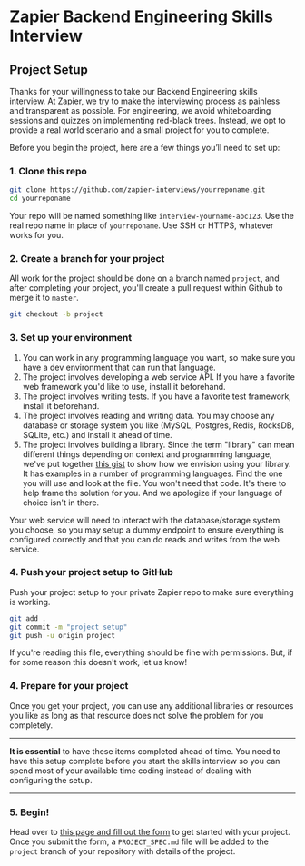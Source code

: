 # Zapier Backend Engineering Skills Interview

## Project Setup

Thanks for your willingness to take our Backend Engineering skills interview. At Zapier, we try to make the interviewing process as painless and transparent as possible. For engineering, we avoid whiteboarding sessions and quizzes on implementing red-black trees. Instead, we opt to provide a real world scenario and a small project for you to complete.

Before you begin the project, here are a few things you’ll need to set up:

### 1. Clone this repo

```bash
git clone https://github.com/zapier-interviews/yourreponame.git
cd yourreponame
```

Your repo will be named something like `interview-yourname-abc123`. Use the real repo name in place of `yourreponame`. Use SSH or HTTPS, whatever works for you.

### 2. Create a branch for your project

All work for the project should be done on a branch named `project`, and after completing your project, you'll create a pull request within Github to merge it to `master`.

```bash
git checkout -b project
```

### 3. Set up your environment

  1. You can work in any programming language you want, so make sure you have a dev environment that can run that language.
  1. The project involves developing a web service API. If you have a favorite web framework you'd like to use, install it beforehand.
  1. The project involves writing tests. If you have a favorite test framework, install it beforehand.
  1. The project involves reading and writing data. You may choose any database or storage system you like (MySQL, Postgres, Redis, RocksDB, SQLite, etc.) and install it ahead of time.
  1. The project involves building a library. Since the term "library" can mean different things depending on context and programming language, we've put together [this gist](https://gist.github.com/zapier-interviews/7c7e405d2b7b50e2b27c2ce6e04b9dc2) to show how we envision using your library. It has examples in a number of programming languages. Find the one you will use and look at the file. You won't need that code. It's there to help frame the solution for you. And we apologize if your language of choice isn't in there.

Your web service will need to interact with the database/storage system you choose, so you may setup a dummy endpoint to ensure everything is configured correctly and that you can do reads and writes from the web service.

### 4. Push your project setup to GitHub

Push your project setup to your private Zapier repo to make sure everything is working.

```bash
git add .
git commit -m "project setup"
git push -u origin project
```

If you're reading this file, everything should be fine with permissions. But, if for some reason this doesn't work, let us know!

### 4. Prepare for your project

Once you get your project, you can use any additional libraries or resources you like as long as that resource does not solve the problem for you completely.

---

**It is essential** to have these items completed ahead of time. You need to have this setup complete before you start the skills interview so you can spend most of your available time coding instead of dealing with configuring the setup.

---

### 5. Begin!

Head over to [this page and fill out the form](https://zapier.wufoo.co.uk/forms/zapier-engineering-skills-test/) to get started with your project. Once you submit the form, a `PROJECT_SPEC.md` file will be added to the `project` branch of your repository with details of the project.
